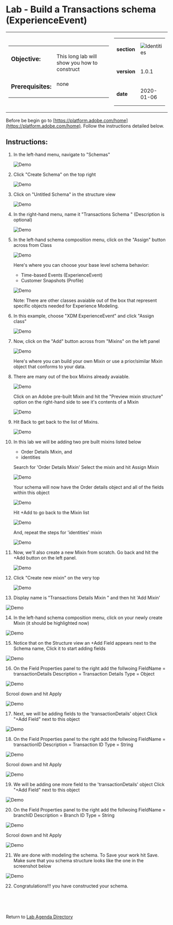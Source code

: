Lab  - Build a Transactions schema (ExperienceEvent)
==========
<table style="border-collapse: collapse; border: none;" class="tab" cellspacing="0" cellpadding="0">

<tr style="border: none;">

<div align="left">
<td width="600" style="border: none;">
<table>
<tbody valign="top">
      <tr width="500">
            <td valign="top"><h3>Objective:</h3></td>
            <td valign="top"><br>This long lab will show you how to construct 
            </td>
     </tr>
     <tr width="500">
           <td valign="top"><h3>Prerequisites:</h3></td>
           <td valign="top"><br>none
           </td>
     </tr>
</tbody>
</table>
</td>
</div>

<div align="right">
<td style="border: none;" valign="top">

<table>
<tbody valign="top">
      <tr>
            <td valign="middle" height="70"><b>section</b></td>
            <td valign="middle" height="70"><img src="https://github.com/adobe/AEP-Hands-on-Labs/blob/master/assets/images/left_hand_nav_menu_schemas.png?raw=true" alt="Identities"></td>
      </tr>
      <tr>
            <td valign="middle" height="70"><b>version</b></td>
            <td valign="middle" height="70">1.0.1</td>
      </tr>
      <tr>
            <td valign="middle" height="70"><b>date</b></td>
            <td valign="middle" height="70">2020-01-06</td>
      </tr>
</tbody>
</table>
</td>
</div>

</tr>
</table>

Before be begin go to [https://platform.adobe.com/home](https://platform.adobe.com/home). Follow the instructions detailed below.

Instructions:
-----------------
1. In the left-hand menu, navigate to "Schemas"


      ![Demo](./images/schemahome.png)
      
      
2. Click "Create Schema" on the top right


      ![Demo](./images/schemacreate.png)
      
      
3. Click on "Untitled Schema" in the structure view


      ![Demo](./images/schemaname.png)
      
      
4. In the right-hand menu, name it "Transactions Schema <your-assigned-number>" (Description is optional)
      
      
      ![Demo](./images/schemaname1.png)
      
      
5. In the left-hand schema composition menu, click on the "Assign" button across from Class


      ![Demo](./images/schemaclassassign.png)
      
      
      Here's where you can choose your base level schema behavior:
     - Time-based Events (ExperienceEvent)
     - Customer Snapshots (Profile)
     
     
      ![Demo](./images/schemaclass.png)
      
      
      Note: There are other classes avaiable out of the box that represent specific objects needed for Experience Modeling.

6. In this example, choose "XDM ExperienceEvent" and click "Assign class"


      ![Demo](./images/schemaclass1.png)
      
      
7. Now, click on the "Add" button across from "Mixins" on the left panel


      ![Demo](./images/schemamixin.png)
      
      
      Here's where you can build your own Mixin or use a prior/similar Mixin object that conforms to your data.
      
8. There are many out of the box Mixins already avaiable. 


      ![Demo](./images/schemamixinpreview.png)
      
     Click on an Adobe pre-built Mixin and hit the "Preview mixin structure" option on the right-hand side to see it's contents of a Mixin
      
      
      ![Demo](./images/schemamixinpreview1.png)
    
    
9. Hit Back to get back to the list of Mixins. 


      ![Demo](./images/schemamixinback.png)
      
      
10. In this lab we will be adding two pre built mixins listed below

      - Order Details Mixin, and 
      - identities
      
      Search for 'Order Details Mixin' Select the mixin and hit Assign Mixin
      
      
     ![Demo](./images/schemamixin1.png)
      
      
      Your schema will now have the Order details object and all of the fields within this object
      
      
       ![Demo](./images/schemamixin2.png)
             
             
      Hit +Add to go back to the Mixin list
      
      
       ![Demo](./images/schemamixin3.png)
             
             
      And, repeat the steps for 'identities' mixin
      
      
       ![Demo](./images/schemamixin4.png)
             
             
        
11. Now, we'll also create a new Mixin from scratch. Go back and hit the +Add button on the left panel.


      ![Demo](./images/schemamixin6.png)
      
      
12. Click "Create new mixin" on the very top


      ![Demo](./images/schemamixin7.png)
      
      
13. Display name is "Transactions Details Mixin <your-assigned-number>" and then hit 'Add Mixin'
      
      
![Demo](./images/schemamixin8.png)
     
     
     
14. In the left-hand schema composition menu, click on your newly create Mixin (it should be highlighted now)


![Demo](./images/schemamixin9.png)


15. Notice that on the Structure view an +Add Field appears next to the Schema name, Click it to start adding fields 


![Demo](./images/schemamixin10.png)


16. On the Field Properties panel to the right add the follwoing 
      FieldName = transactionDetails
      Description = Transaction Details
      Type = Object


![Demo](./images/schemamixin11.png)


Scrool down and hit Apply


![Demo](./images/schemaapply.png)


17. Next, we will be adding fields to the 'transactionDetails' object Click "+Add Field" next to this object


![Demo](./images/schemamixin12.png)


18. On the Field Properties panel to the right add the follwoing 
      FieldName = transactionID
      Description = Transaction ID
      Type = String


![Demo](./images/schemamixin13.png)


Scrool down and hit Apply


![Demo](./images/schemaapply.png)


19. We will be adding one more field  to the 'transactionDetails' object Click "+Add Field" next to this object


![Demo](./images/schemamixin12.png)


20. On the Field Properties panel to the right add the follwoing 
      FieldName = branchID
      Description = Branch ID
      Type = String


![Demo](./images/schemamixin14.png)


Scrool down and hit Apply


![Demo](./images/schemaapply.png)
    
    
 21. We are done with modeling the schema. To Save your work hit Save. Make sure that you schema structure looks like the one in the screenshot below
 
 
 ![Demo](./images/schemafinal.png)
 
 
 22. Congratulations!!! you have constructed your schema.
 
<br>
<br>
<br>


Return to [Lab Agenda Directory](https://github.com/adobe/AEP-Hands-on-Labs/blob/master/labs/fsi/README.md#lab-agenda)

